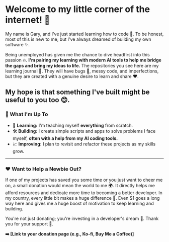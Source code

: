 # Welcome to my little corner of the internet! 👋

My name is Gary, and I've just started learning how to code 🌱. To be honest, most of this is new to me, but I've always dreamed of building my own software ✨.

Being unemployed has given me the chance to dive headfirst into this passion 🔥. **I'm pairing my learning with modern AI tools to help me bridge the gaps and bring my ideas to life.** The repositories you see here are my learning journal 📖. They will have bugs 🐛, messy code, and imperfections, but they are created with a genuine desire to learn and share ❤️.

My hope is that something I've built might be useful to you too 😊.
---

### 🧠 What I'm Up To

-   🌱 **Learning:** I'm teaching myself **everything** from scratch.
-   🛠️ **Building:** I create simple scripts and apps to solve problems I face myself, **often with a help from my AI coding tools.**
-   📈 **Improving:** I plan to revisit and refactor these projects as my skills grow.

---

### ❤️ Want to Help a Newbie Out?

If one of my projects has saved you some time or you just want to cheer me on, a small donation would mean the world to me 🌍. It directly helps me afford resources and dedicate more time to becoming a better developer. In my country, every little bit makes a huge difference 💪. Even $1 goes a long way here and gives me a huge boost of motivation to keep learning and building.

You're not just donating; you're investing in a developer's dream 🚀. Thank you for your support 🙏.

**➡️ [Link to your donation page (e.g., Ko-fi, Buy Me a Coffee)]**
